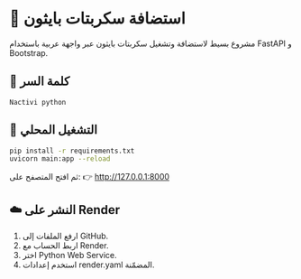 # 🐍 استضافة سكربتات بايثون

مشروع بسيط لاستضافة وتشغيل سكربتات بايثون عبر واجهة عربية باستخدام FastAPI و Bootstrap.

## 🔐 كلمة السر
`Nactivi python`

## 🚀 التشغيل المحلي
```bash
pip install -r requirements.txt
uvicorn main:app --reload
```

ثم افتح المتصفح على:
👉 http://127.0.0.1:8000

## ☁️ النشر على Render
1. ارفع الملفات إلى GitHub.
2. اربط الحساب مع Render.
3. اختر Python Web Service.
4. استخدم إعدادات render.yaml المضمّنة.
